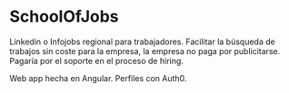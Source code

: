 # SchoolOfJobs

Linkedin o Infojobs regional para trabajadores. Facilitar la búsqueda de trabajos sin coste para la empresa, la empresa no paga por publicitarse. Pagaría por el soporte en el proceso de hiring. 

Web app hecha en Angular. 
Perfiles con Auth0.
